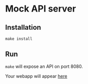 # Mock API server

## Installation

`make install`

## Run

`make` will expose an API on port 8080.

Your webapp will appear [here](http://localhost:8080/index.html)
